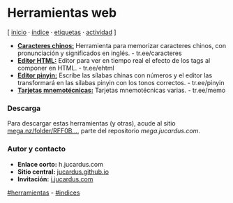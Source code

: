 # Herramientas web
[ [inicio](https://github.com/jucardus/jucardus.github.io/blob/main/index.md) · [índice](https://github.com/jucardus/jucardus.github.io/blob/main/indice.md) · [etiquetas](https://github.com/jucardus/jucardus.github.io/blob/main/etiquetas.md) · [actividad](https://github.com/jucardus/jucardus.github.io/blob/main/actividad.md) ]

* [**Caracteres chinos:**](https://jucardus.github.io/c/a/r/caracteres.html) Herramienta para memorizar caracteres chinos, con pronunciación y significados en inglés. - tr.ee/caracteres
* [**Editor HTML:**](https://jucardus.github.io/e/h/t/ehtml.html) Editor para ver en tiempo real el efecto de los tags al componer en HTML. - tr.ee/ehtml
* [**Editor pinyin:**](https://jucardus.github.io/p/i/n/pinyin.html) Escribe las sílabas chinas con números y el editor las transformará en las sílabas pinyin con los tonos correctos. - tr.ee/pinyin
* [**Tarjetas mnemotécnicas:**](https://jucardus.github.io/m/e/m/memo.html) Tarjetas mnemotécnicas varias. - tr.ee/memo

### Descarga

Para descargar estas herramientas (y otras), acude al sitio [mega.nz/folder/RFF0B...](https://mega.nz/folder/RFF0BByY#a1ur6uzA4H0XH0vopBFp5g/folder/BQExwLyY), parte del repositorio *mega.jucardus.com*.

### Autor y contacto

* **Enlace corto:** h.jucardus.com
* **Sitio central:** [jucardus.github.io](https://jucardus.github.io)
* **Invitación:** [i.jucardus.com](https://i.jucardus.com)

[#herramientas](https://github.com/jucardus/jucardus.github.io/blob/main/h/e/herramientas.md) - [#indices](https://github.com/jucardus/jucardus.github.io/blob/main/i/n/indices.md)